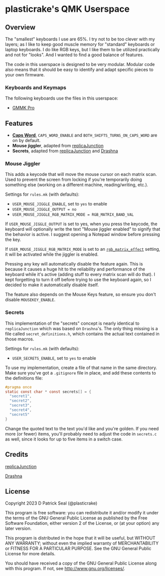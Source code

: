 # plasticrake's QMK Userspace

## Overview

The "smallest" keyboards I use are 65%. I try not to be too clever with my
layers; as I like to keep good muscle memory for "standard" keyboards or laptop
keyboards. I do like RGB keys, but I like them to be utilized practically and
not for "looks". And I wanted to find a good balance of features.

The code in this userspace is designed to be very modular. Modular code also
means that it should be easy to identify and adapt specific pieces to your own firmware.

### Keyboards and Keymaps

The following keyboards use the files in this userspace:

-   [GMMK Pro](../../keyboards/gmmk/pro/rev1/ansi/keymaps/plasticrake/readme.md)

## Features

-   **[Caps Word](https://github.com/qmk/qmk_firmware/blob/master/docs/feature_caps_word.md)**,
    `CAPS_WORD_ENABLE` and `BOTH_SHIFTS_TURNS_ON_CAPS_WORD` are on by default.
-   **Mouse jiggler**, adapted from [replicaJunction](https://github.com/qmk/qmk_firmware/blob/master/users/replicaJunction/readme.md)
-   **Secrets**, adapted from [replicaJunction](https://github.com/qmk/qmk_firmware/blob/master/users/replicaJunction/readme.md)
    and [Drashna](https://github.com/qmk/qmk_firmware/blob/master/users/drashna/keyrecords/secrets.md)

### Mouse Jiggler

This adds a keycode that will move the mouse cursor on each matrix scan. Used to
prevent the screen from locking if you're temporarily doing something else
(working on a different machine, reading/writing, etc.).

Settings for `rules.mk` (with defaults):

-   `USER_MOUSE_JIGGLE_ENABLE`, set to `yes` to enable
-   `USER_MOUSE_JIGGLE_OUTPUT = no`
-   `USER_MOUSE_JIGGLE_RGB_MATRIX_MODE = RGB_MATRIX_BAND_VAL`

If `USER_MOUSE_JIGGLE_OUTPUT` is set to yes, when you press the keycode, the
keyboard will optionally write the text "Mouse jiggler enabled" to signify
that the behavior is active. I suggest opening a Notepad window before pressing
the key.

If `USER_MOUSE_JIGGLE_RGB_MATRIX_MODE` is set to an [`rgb_matrix_effect`](https://github.com/qmk/qmk_firmware/blob/master/docs/feature_rgb_matrix.md#rgb-matrix-effects-idrgb-matrix-effects)
setting, it will be activated while the jiggler is enabled.

Pressing any key will automatically disable the feature again. This is because
it causes a huge hit to the reliability and performance of the keyboard while
it's active (adding stuff to every matrix scan will do that). I kept forgetting
to turn it off before trying to use the keyboard again, so I decided to make it
automatically disable itself.

The feature also depends on the Mouse Keys feature, so ensure you don't disable
`MOUSEKEY_ENABLE`.

### Secrets

This implementation of the "secrets" concept is nearly identical to `replicaJunction`
which was based on `Drashna`'s. The only thing missing is a file called
`secret_definitions.h`, which contains the actual text contained in those macros.

Settings for `rules.mk` (with defaults):

-   `USER_SECRETS_ENABLE`, set to `yes` to enable

To use my implementation, create a file of that name in the same directory. Make
sure you've got a `.gitignore` file in place, and add these contents to the
definitions file:

```c
#pragma once
static const char * const secrets[] = {
  "secret1",
  "secret2",
  "secret3",
  "secret4",
  "secret5"
}
```

Change the quoted text to the text you'd like and you're golden. If you need
more (or fewer) items, you'll probably need to adjust the code in `secrets.c`
as well, since it looks for up to five items in a switch case.

## Credits

[replicaJunction](https://github.com/qmk/qmk_firmware/blob/master/users/replicaJunction/readme.md)

[Drashna](https://github.com/qmk/qmk_firmware/blob/master/users/drashna/readme.md)

## License

Copyright 2023 D Patrick Seal (@plasticrake)

This program is free software: you can redistribute it and/or modify
it under the terms of the GNU General Public License as published by
the Free Software Foundation, either version 2 of the License, or
(at your option) any later version.

This program is distributed in the hope that it will be useful,
but WITHOUT ANY WARRANTY; without even the implied warranty of
MERCHANTABILITY or FITNESS FOR A PARTICULAR PURPOSE. See the
GNU General Public License for more details.

You should have received a copy of the GNU General Public License
along with this program. If not, see <http://www.gnu.org/licenses/>.
